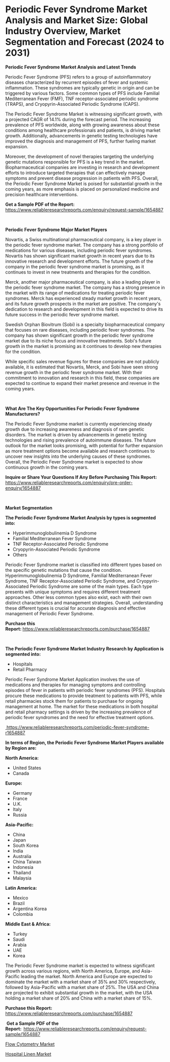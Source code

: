 <p><h1>Periodic Fever Syndrome Market Analysis and Market Size: Global Industry Overview, Market Segmentation and Forecast (2024 to 2031)</h1></p><p><strong>Periodic Fever Syndrome Market Analysis and Latest Trends</strong></p>
<p><p>Periodic Fever Syndrome (PFS) refers to a group of autoinflammatory diseases characterized by recurrent episodes of fever and systemic inflammation. These syndromes are typically genetic in origin and can be triggered by various factors. Some common types of PFS include Familial Mediterranean Fever (FMF), TNF receptor-associated periodic syndrome (TRAPS), and Cryopyrin-Associated Periodic Syndrome (CAPS).</p><p>The Periodic Fever Syndrome Market is witnessing significant growth, with a projected CAGR of 14.1% during the forecast period. The increasing prevalence of PFS worldwide, along with growing awareness about these conditions among healthcare professionals and patients, is driving market growth. Additionally, advancements in genetic testing technologies have improved the diagnosis and management of PFS, further fueling market expansion.</p><p>Moreover, the development of novel therapies targeting the underlying genetic mutations responsible for PFS is a key trend in the market. Biopharmaceutical companies are investing in research and development efforts to introduce targeted therapies that can effectively manage symptoms and prevent disease progression in patients with PFS. Overall, the Periodic Fever Syndrome Market is poised for substantial growth in the coming years, as more emphasis is placed on personalized medicine and precision healthcare interventions.</p></p>
<p><strong>Get a Sample PDF of the Report:&nbsp;</strong> <a href="https://www.reliableresearchreports.com/enquiry/request-sample/1654887">https://www.reliableresearchreports.com/enquiry/request-sample/1654887</a></p>
<p>&nbsp;</p>
<p><strong>Periodic Fever Syndrome Major Market Players</strong></p>
<p><p>Novartis, a Swiss multinational pharmaceutical company, is a key player in the periodic fever syndrome market. The company has a strong portfolio of medications for various diseases, including periodic fever syndromes. Novartis has shown significant market growth in recent years due to its innovative research and development efforts. The future growth of the company in the periodic fever syndrome market is promising, as it continues to invest in new treatments and therapies for the condition.</p><p>Merck, another major pharmaceutical company, is also a leading player in the periodic fever syndrome market. The company has a strong presence in the market with its range of medications for treating periodic fever syndromes. Merck has experienced steady market growth in recent years, and its future growth prospects in the market are positive. The company's dedication to research and development in this field is expected to drive its future success in the periodic fever syndrome market.</p><p>Swedish Orphan Biovitrum (Sobi) is a specialty biopharmaceutical company that focuses on rare diseases, including periodic fever syndromes. The company has shown significant growth in the periodic fever syndrome market due to its niche focus and innovative treatments. Sobi's future growth in the market is promising as it continues to develop new therapies for the condition.</p><p>While specific sales revenue figures for these companies are not publicly available, it is estimated that Novartis, Merck, and Sobi have seen strong revenue growth in the periodic fever syndrome market. With their commitment to innovation and research in this field, these companies are expected to continue to expand their market presence and revenue in the coming years.</p></p>
<p>&nbsp;</p>
<p><strong>What Are The Key Opportunities For Periodic Fever Syndrome Manufacturers?</strong></p>
<p><p>The Periodic Fever Syndrome market is currently experiencing steady growth due to increasing awareness and diagnosis of rare genetic disorders. The market is driven by advancements in genetic testing technologies and rising prevalence of autoimmune diseases. The future outlook for the market looks promising, with potential for further expansion as more treatment options become available and research continues to uncover new insights into the underlying causes of these syndromes. Overall, the Periodic Fever Syndrome market is expected to show continuous growth in the coming years.</p></p>
<p><strong>Inquire or Share Your Questions If Any Before Purchasing This Report:</strong> <a href="https://www.reliableresearchreports.com/enquiry/pre-order-enquiry/1654887">https://www.reliableresearchreports.com/enquiry/pre-order-enquiry/1654887</a></p>
<p>&nbsp;</p>
<p><strong>Market Segmentation</strong></p>
<p><strong>The Periodic Fever Syndrome Market Analysis by types is segmented into:</strong></p>
<p><ul><li>Hyperimmunoglobulinemia D Syndrome</li><li>Familial Mediterranean Fever Syndrome</li><li>TNF Receptor-Associated Periodic Syndrome</li><li>Cryopyrin-Associated Periodic Syndrome</li><li>Others</li></ul></p>
<p><p>Periodic Fever Syndrome market is classified into different types based on the specific genetic mutations that cause the condition. Hyperimmunoglobulinemia D Syndrome, Familial Mediterranean Fever Syndrome, TNF Receptor-Associated Periodic Syndrome, and Cryopyrin-Associated Periodic Syndrome are some of the main types. Each type presents with unique symptoms and requires different treatment approaches. Other less common types also exist, each with their own distinct characteristics and management strategies. Overall, understanding these different types is crucial for accurate diagnosis and effective management of Periodic Fever Syndrome.</p></p>
<p><strong>Purchase this Report:&nbsp;</strong><a href="https://www.reliableresearchreports.com/purchase/1654887">https://www.reliableresearchreports.com/purchase/1654887</a></p>
<p>&nbsp;</p>
<p><strong>The Periodic Fever Syndrome Market Industry Research by Application is segmented into:</strong></p>
<p><ul><li>Hospitals</li><li>Retail Pharmacy</li></ul></p>
<p><p>Periodic Fever Syndrome Market Application involves the use of medications and therapies for managing symptoms and controlling episodes of fever in patients with periodic fever syndromes (PFS). Hospitals procure these medications to provide treatment to patients with PFS, while retail pharmacies stock them for patients to purchase for ongoing management at home. The market for these medications in both hospital and retail pharmacy settings is driven by the increasing prevalence of periodic fever syndromes and the need for effective treatment options.</p></p>
<p><a href="https://www.reliableresearchreports.com/periodic-fever-syndrome-r1654887">&nbsp;https://www.reliableresearchreports.com/periodic-fever-syndrome-r1654887</a></p>
<p><strong>In terms of Region, the Periodic Fever Syndrome Market Players available by Region are:</strong></p>
<p>
    <p> <strong> North America: </strong>
        <ul>
            <li>United States</li>
            <li>Canada</li>
        </ul>
        </p> 
    <p> <strong> Europe: </strong>
        <ul>
            <li>Germany</li>
            <li>France</li>
            <li>U.K.</li>
            <li>Italy</li>
            <li>Russia</li>
        </ul>
        </p> 
    <p> <strong> Asia-Pacific: </strong>
        <ul>
            <li>China</li>
            <li>Japan</li>
            <li>South Korea</li>
            <li>India</li>
            <li>Australia</li>
            <li>China Taiwan</li>
            <li>Indonesia</li>
            <li>Thailand</li>
            <li>Malaysia</li>
        </ul>
        </p> 
    <p> <strong> Latin America: </strong>
        <ul>
            <li>Mexico</li>
            <li>Brazil</li>
            <li>Argentina Korea</li>
            <li>Colombia</li>
        </ul>
        </p> 
    <p> <strong> Middle East & Africa: </strong>
        <ul>
            <li>Turkey</li>
            <li>Saudi</li>
            <li>Arabia</li>
            <li>UAE</li>
            <li>Korea</li>
        </ul>
    </p>
    </p>
<p><p>The Periodic Fever Syndrome market is expected to witness significant growth across various regions, with North America, Europe, and Asia-Pacific leading the market. North America and Europe are expected to dominate the market with a market share of 35% and 30% respectively, followed by Asia-Pacific with a market share of 25%. The USA and China are projected to exhibit substantial growth in the market, with the USA holding a market share of 20% and China with a market share of 15%.</p></p>
<p><strong>Purchase this Report: </strong><a href="https://www.reliableresearchreports.com/purchase/1654887">https://www.reliableresearchreports.com/purchase/1654887</a></p>
<p>&nbsp;<strong>Get a Sample PDF of the Report:&nbsp;&nbsp;</strong><a href="https://www.reliableresearchreports.com/enquiry/request-sample/1654887">https://www.reliableresearchreports.com/enquiry/request-sample/1654887</a></p>
<p><strong></strong></p>
<p><p><a href="https://github.com/beatblasta/Market-Research-Report-List-4/blob/main/flow-cytometry-market.md">Flow Cytometry Market</a></p><p><a href="https://github.com/shotows/Market-Research-Report-List-3/blob/main/hospital-linen-market.md">Hospital Linen Market</a></p></p>